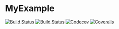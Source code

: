 # MyExample

[![Build Status](https://travis-ci.com/padwulf/MyExample.jl.svg?branch=master)](https://travis-ci.com/padwulf/MyExample.jl)
[![Build Status](https://ci.appveyor.com/api/projects/status/github/padwulf/MyExample.jl?svg=true)](https://ci.appveyor.com/project/padwulf/MyExample-jl)
[![Codecov](https://codecov.io/gh/padwulf/MyExample.jl/branch/master/graph/badge.svg)](https://codecov.io/gh/padwulf/MyExample.jl)
[![Coveralls](https://coveralls.io/repos/github/padwulf/MyExample.jl/badge.svg?branch=master)](https://coveralls.io/github/padwulf/MyExample.jl?branch=master)
